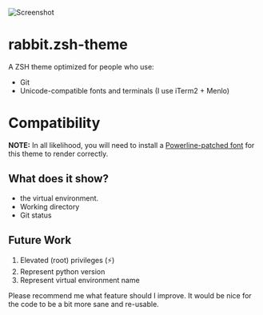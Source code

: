 ![Screenshot](https://github-production-user-asset-6210df.s3.amazonaws.com/165302812/342793506-7822e850-a226-4d33-a62e-10b8c36f8257.png?X-Amz-Algorithm=AWS4-HMAC-SHA256&X-Amz-Credential=AKIAVCODYLSA53PQK4ZA%2F20240625%2Fus-east-1%2Fs3%2Faws4_request&X-Amz-Date=20240625T152457Z&X-Amz-Expires=300&X-Amz-Signature=b0f4699bdaaf7caf28e56729a49de0961035b848b26ee36d9564a167e90462b7&X-Amz-SignedHeaders=host&actor_id=165302812&key_id=0&repo_id=819984817)

# rabbit.zsh-theme

A ZSH theme optimized for people who use:

- Git
- Unicode-compatible fonts and terminals (I use iTerm2 + Menlo)


# Compatibility

**NOTE:** In all likelihood, you will need to install a [Powerline-patched font](https://github.com/Lokaltog/powerline-fonts) for this theme to render correctly.

## What does it show?

- the virtual environment.
- Working directory
- Git status



## Future Work

1. Elevated (root) privileges (⚡)
2. Represent python version 
3. Represent virtual environment name

Please recommend me what feature should I improve.
It would be nice for the code to be a bit more sane and re-usable.